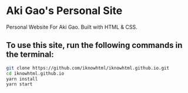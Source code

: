 # Aki Gao's Personal Site

Personal Website For Aki Gao. Built with HTML & CSS.

## To use this site, run the following commands in the terminal:

```bash
git clone https://github.com/iknowhtml/iknowhtml.github.io.git
cd iknowhtml.github.io
yarn install
yarn start
```
